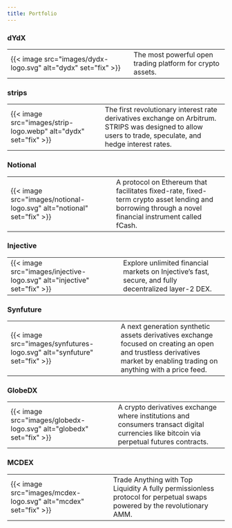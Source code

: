 ```yaml
---
title: Portfolio
---
```


### dYdX
| | |
|-|-|
{{< image src="images/dydx-logo.svg" alt="dydx" set="fix" >}} | The most powerful open trading platform for crypto assets.

### strips
| | |
|-|-|
{{< image src="images/strip-logo.webp" alt="dydx" set="fix" >}} | The first revolutionary interest rate derivatives exchange on Arbitrum. STRIPS was designed to allow users to trade, speculate, and hedge interest rates.

### Notional
| | |
|-|-|
| {{< image src="images/notional-logo.svg" alt="notional" set="fix" >}} | A protocol on Ethereum that facilitates fixed-rate, fixed-term crypto asset lending and borrowing through a novel financial instrument called fCash. |

### Injective
| | |
|-|-|
| {{< image src="images/injective-logo.svg" alt="injective" set="fix" >}} | Explore unlimited financial markets on Injective’s fast, secure, and fully decentralized layer-2 DEX. |

### Synfuture
| | |
|-|-|
| {{< image src="images/synfutures-logo.svg" alt="synfuture" set="fix" >}} | A next generation synthetic assets derivatives exchange focused on creating an open and trustless derivatives market by enabling trading on anything with a price feed. |

### GlobeDX
| | |
|-|-|
| {{< image src="images/globedx-logo.svg" alt="globedx" set="fix" >}} | A crypto derivatives exchange where institutions and consumers transact digital currencies like bitcoin via perpetual futures contracts. |

### MCDEX
| | |
|-|-|
| {{< image src="images/mcdex-logo.svg" alt="mcdex" set="fix" >}} | Trade Anything with Top Liquidity A fully permissionless protocol for perpetual swaps powered by the revolutionary AMM. |